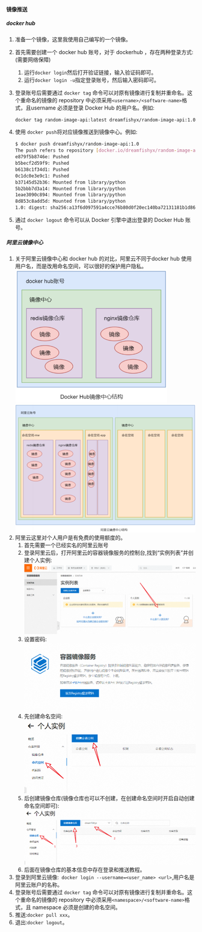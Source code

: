 #### 镜像推送

##### docker hub

1. 准备一个镜像，这里我使用自己编写的一个镜像。

2. 首先需要创建一个 docker hub 账号，对于 dockerhub ，存在两种登录方式:(需要网络保障)

   1. 运行`docker login`然后打开验证链接，输入验证码即可。
   2. 运行`docker login -u`指定登录账号，然后输入密码即可。

3. 登录账号后需要通过 `docker tag` 命令可以对原有镜像进行复制并重命名。这个重命名的镜像的 repository 中必须采用`<username>/<software-name>`格式，且username 必须是登录 Docker Hub 的用户名。例如:

   ```bash
   docker tag random-image-api:latest dreamfishyx/random-image-api:1.0
   ```

4. 使用 `docker push`将对应镜像推送到镜像中心。例如:

   ```bash
   $ docker push dreamfishyx/random-image-api:1.0
   The push refers to repository [docker.io/dreamfishyx/random-image-api]
   e879f5b8746e: Pushed
   b5becf2d59f9: Pushed
   b6138c1f34d1: Pushed
   0c1dc0e3e9c1: Pushed
   b37145d52b36: Mounted from library/python
   5b2bbb7d3a14: Mounted from library/python
   1eae3090c894: Mounted from library/python
   8d853c8add5d: Mounted from library/python
   1.0: digest: sha256:a13f6d097591a4cce76b80d0f20ec140ba72131181b1d860ec89885f3404b0ae size: 1997
   ```

5. 通过 `docker logout` 命令可以从 Docker 引擎中退出登录的 Docker Hub 账号。

   



##### 阿里云镜像中心

1. 关于阿里云镜像中心和 docker hub 的对比，阿里云不同于docker hub 使用用户名，而是改用命名空间，可以很好的保护用户隐私。<br><img src="./assets/image-20241019163219858.png" alt="image-20241019163219858" style="zoom:67%;" /><br><img src="./assets/image-20241019163253031.png" alt="image-20241019163253031" style="zoom:67%;" />
2. 阿里云这里对个人用户是有免费的使用额度的。
   1. 首先需要一个已经实名的阿里云账号
   2. 登录阿里云后，打开阿里云的容器镜像服务的控制台,找到“实例列表”并创建个人实例:<br><img src="./assets/image-20241019163711932.png" alt="image-20241019163711932" style="zoom: 67%;" />
   3. 设置密码:<br><img src="./assets/image-20241019163858437.png" alt="image-20241019163858437" style="zoom:67%;" />
   4. 先创建命名空间:<br><img src="./assets/image-20241019164459106.png" alt="image-20241019164459106" style="zoom:67%;" />
   5. 后创建镜像仓库(镜像仓库也可以不创建，在创建命名空间时开启自动创建命名空间即可):<br><img src="./assets/image-20241019164604119.png" alt="image-20241019164604119" style="zoom:67%;" />
   6. 后面在镜像仓库的基本信息中存在登录和推送教程。
3. 登录到阿里云镜像:` docker login --username=<user_name> <url>`,用户名是阿里云账户的名称。
4. 登录账号后需要通过 `docker tag` 命令可以对原有镜像进行复制并重命名。这个重命名的镜像的 repository 中必须采用`<namespace>/<software-name>`格式，且 namespace 必须是创建的命名空间。
5. 推送:`docker pull xxx`。
6. 退出:`docker logout`。

